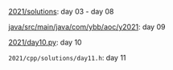 [2021/solutions](https://github.com/saintdianabless/advent-of-code/tree/main/2021/solutions): day 03 - day 08

[java/src/main/java/com/ybb/aoc/y2021](https://github.com/saintdianabless/advent-of-code/tree/main/2021/java/src/main/java/com/ybb/aoc/y2021): day 09

[2021/day10.py](https://github.com/saintdianabless/advent-of-code/blob/main/2021/day10.py): day 10

`2021/cpp/solutions/day11.h`: day 11